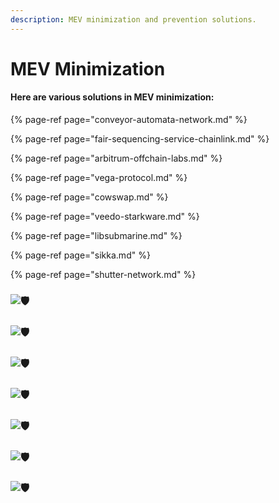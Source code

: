 ```yaml
---
description: MEV minimization and prevention solutions.
---
```


# MEV Minimization

#### Here are various solutions in MEV minimization:

{% page-ref page="conveyor-automata-network.md" %}

{% page-ref page="fair-sequencing-service-chainlink.md" %}

{% page-ref page="arbitrum-offchain-labs.md" %}

{% page-ref page="vega-protocol.md" %}

{% page-ref page="cowswap.md" %}

{% page-ref page="veedo-starkware.md" %}

{% page-ref page="libsubmarine.md" %}

{% page-ref page="sikka.md" %}

{% page-ref page="shutter-network.md" %}



### ![&#x1F6E1;](https://twemoji.maxcdn.com/v/latest/svg/1f6e1.svg)  <a id="arbitrum-by-offchain-labs"></a>

### ![&#x1F6E1;](https://twemoji.maxcdn.com/v/latest/svg/1f6e1.svg)  <a id="vega-protocol"></a>

### ![&#x1F6E1;](https://twemoji.maxcdn.com/v/latest/svg/1f6e1.svg)  <a id="cowswap"></a>

### ![&#x1F6E1;](https://twemoji.maxcdn.com/v/latest/svg/1f6e1.svg)  <a id="veedo-by-starkware"></a>

### ![&#x1F6E1;](https://twemoji.maxcdn.com/v/latest/svg/1f6e1.svg)  <a id="libsubmarine"></a>

### ![&#x1F6E1;](https://twemoji.maxcdn.com/v/latest/svg/1f6e1.svg)  <a id="sikka"></a>

### ![&#x1F6E1;](https://twemoji.maxcdn.com/v/latest/svg/1f6e1.svg)  <a id="shutter-network"></a>

